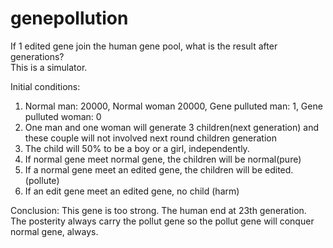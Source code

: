 # genepollution
If 1 edited gene join the human gene pool, what is the result after generations? <br>
This is a simulator. <br>

Initial conditions:
1. Normal man: 20000, Normal woman 20000, Gene pulluted man: 1, Gene pulluted woman: 0
2. One man and one woman will generate 3 children(next generation) and these couple will not involved next round children generation<br>
3. The child will 50% to be a boy or a girl, independently.<br>
4. If normal gene meet normal gene, the children will be normal(pure)<br>
5. If a normal gene meet an edited gene, the children will be edited.(pollute)<br>
6. If an edit gene meet an edited gene, no child (harm)<br>

Conclusion: This gene is too strong. The human end at 23th generation.<br> The posterity always carry the pollut gene so the pollut gene will conquer normal gene, always.
